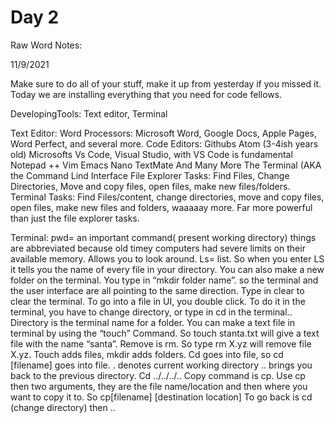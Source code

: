# Day 2

Raw Word Notes: 


11/9/2021 

Make sure to do all of your stuff, make it up from yesterday if you missed it. 
Today we are installing everything that you need for code fellows. 

DevelopingTools: 
Text editor, Terminal 

Text Editor: 
Word Processors: Microsoft Word, Google Docs, Apple Pages, Word Perfect, and several more. 
Code Editors: Githubs Atom (3-4ish years old)
Microsofts Vs Code, Visual Studio, with VS Code is fundamental
Notepad ++
Vim Emacs Nano TextMate
And Many More
The Terminal (AKA the Command Lind Interface
File Explorer Tasks: Find Files, Change Directories, Move and copy files, open files, make new files/folders. 
Terminal Tasks: Find Files/content, change directories, move and copy files, open files, make new files and folders, waaaaay more. Far more powerful than just the file explorer tasks. 

Terminal: pwd= an important command( present working directory) things are abbreviated because old timey computers had severe limits on their available memory. Allows you to look around. 
Ls= list. So when you enter LS it tells you the name of every file in your directory. 
You can also make a new folder on the terminal. You type in “mkdir folder name”. so the terminal and the user interface are all pointing to the same direction. 
Type in clear to clear the terminal. 
To go into a file in UI, you double click. To do it in the terminal, you have to change directory, or type in cd in the terminal.. 
Directory is the terminal name for a folder. 
You can make a text file in terminal by using the “touch” Command. So touch stanta.txt will give a text file with the name “santa”. 
Remove is rm. So type rm X.yz will remove file X.yz. 
Touch adds files, mkdir adds folders. 
Cd goes into file, so cd [filename] goes into file. 
. denotes current working directory
.. brings you back to the previous directory. 
Cd ../../../..
Copy command is cp. Use cp then two arguments, they are the file name/location and then where you want to copy it to. So cp[filename] [destination location]
To go back is cd (change directory) then ..

